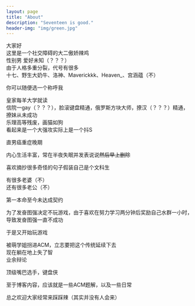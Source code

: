 ```yaml
---
layout: page
title: "About"
description: "Seventeen is good." 
header-img: "img/green.jpg"
---
```


大家好                
这里是一个社交障碍的大二傲娇辣鸡 <br />
性别男 爱好未知（？？？）<br />
由于人格多重分裂，代号有很多<br />
十七、野生大奶牛、洛神、Maverickkk、Heaven_、宫涵蕴（不）<br />
<p>你可以随便选一个称呼我</p>

皇家每羊大学就读<br />
信院一gay（？？？），脸滚键盘精通，俄罗斯方块大师，撩汉（？？？）精通，撩妹从未成功<br />
乐理高等残废，画猫如狗<br />
看起来是一个大强攻实际上是一个抖S<br />
<p>直男癌重症晚期</p>



内心生活丰富，常在半夜失眠并发表说说<del>然后早上删除</del><br />
<p>喜欢摘抄很多奇怪的句子假装自己是个文科生</p>



有很多老婆（不）<br />
还有很多老公（不）<br />
<p>第一本命至今未达成契约</p>


为了发奋图强决定不玩游戏，由于喜欢在努力学习两分钟后奖励自己水群一小时，导致发奋图强一直不成功<br />
<p>于是又开始玩游戏</p>



被萌学姐拐进ACM，立志要把这个传统延续下去<br />
现在躺在地上失了智<br />
业余辩论<br />
<p>顶级嘴巴选手，键盘侠</p>


<p>至于博客内容，应该就是一些ACM题解，以及一些日常</p>



总之欢迎大家经常来踩踩辣（其实并没有人会来）<br />





